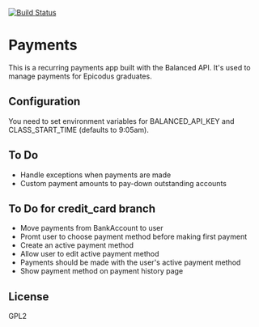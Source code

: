 [![Build Status](https://travis-ci.org/epicodus/payments.svg?branch=master)](https://travis-ci.org/epicodus/payments)
# Payments

This is a recurring payments app built with the Balanced API.
It's used to manage payments for Epicodus graduates.

## Configuration
You need to set environment variables for BALANCED_API_KEY and CLASS_START_TIME (defaults to 9:05am).

## To Do
- Handle exceptions when payments are made
- Custom payment amounts to pay-down outstanding accounts

## To Do for credit_card branch

- Move payments from BankAccount to user
- Promt user to choose payment method before making first payment
- Create an active payment method
- Allow user to edit active payment method
- Payments should be made with the user's active payment method
- Show payment method on payment history page

## License
GPL2
